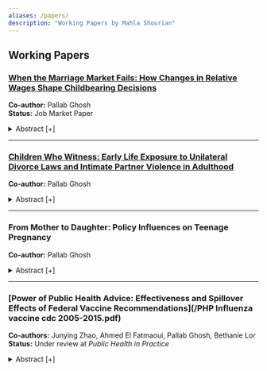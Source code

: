 ```yaml
---
aliases: /papers/
description: "Working Papers by Mahla Shourian"
---
```


## Working Papers


### [When the Marriage Market Fails: How Changes in Relative Wages Shape Childbearing Decisions](/Shourian_2025_JMP_RelativeWages_Fertility.pdf)
**Co‑author:** Pallab Ghosh  
**Status:** Job Market Paper  
<details>
  <summary>Abstract [+]</summary>
  <p>Over the past several decades, U.S. fertility rates have steadily fallen while female-to-male relative wages have risen. This paper investigates whether these two trends are causally linked by examining how exogenous changes in women’s potential wages relative to men’s affect fertility decisions. I use a Bartik-style shift-share instrument to construct a measure of potential wages that captures long-term labor market opportunities while addressing endogeneity concerns inherent in observed earnings. The analysis focuses on women of childbearing age across U.S. states from 1980 to 2010, using Census and ACS data. The results show that increases in women’s relative potential wages lead to lower fertility, delayed age at first birth, and a higher likelihood of single motherhood. These patterns are consistent with several economic mechanisms, including shifts in marriage market dynamics, increased opportunity costs of motherhood, and changes in household bargaining power.
</p>
</details>

---

### [Children Who Witness: Early Life Exposure to Unilateral Divorce Laws and Intimate Partner Violence in Adulthood](/Shourian_Ghosh_ChildrenWhoWitness_UDL_IPV.pdf)
**Co‑author:** Pallab Ghosh  
<details>
  <summary>Abstract [+]</summary>
  <p>This study investigates the impact of early childhood exposure to unilateral divorce laws (UDL) as a framework for understanding childhood shocks and their influence on intimate partner violence (IPV) in adulthood. Using data from the National Crime Victimization Survey (NCVS) from 2000–2015, combined with state divorce regulations, we find that individuals aged 0–10 at the time of the reforms are 0.18 percentage points more likely to experience IPV in adulthood than older cohorts and those in states without UDL. Additionally, we examine how childhood exposure to UDL influences IPV victimization through its effects on education and employment outcomes.</p>
</details>

---

### From Mother to Daughter: Policy Influences on Teenage Pregnancy
**Co‑author:** Pallab Ghosh  
<details>
  <summary>Abstract [+]</summary>
  <p> This study examines the intergenerational effects of teenage pregnancy by investigating whether a mother’s teenage pregnancy influences her daughter’s likelihood of becoming a teenage mother. Using an instrumental variables approach, I employ policy shocks such as unilateral divorce laws as instruments. These policy changes are assumed to have affected the likelihood of a mother’s teenage pregnancy but have no direct influence on the daughter’s pregnancy except through the mother’s experience. I use restricted data from the National Longitudinal Survey of Youth (NLSY79) and the NLSY79 Young Adult and Children datasets, which allow me to track the daughters of NLSY79 mothers and their teenage pregnancy outcomes. Preliminary results using the publicly available NLSY data show that having a mother who experienced teenage pregnancy increases the probability of the daughter also becoming a teenage mother by approximately 13.5 percentage points.</p>
</details>

---

### [Power of Public Health Advice: Effectiveness and Spillover Effects of Federal Vaccine Recommendations](/PHP Influenza vaccine cdc 2005-2015.pdf)
**Co‑authors:** Junying Zhao, Ahmed El Fatmaoui, Pallab Ghosh, Bethanie Lor  
**Status:** Under review at *Public Health in Practice*  
<details>
  <summary>Abstract [+]</summary>
  <p>This paper examines the effectiveness of a national, low-cost, demand-side vaccine policy—federal vaccine recommendations. We study the 2008 and 2010 influenza recommendations, the spillover effects of the 2009 H1N1 policy on influenza vaccination, and heterogeneous impacts across individual characteristics. Using 2004–2015 National Health Interview Survey data, policy effectiveness is estimated using Linear Probability Models and fixed effects. The 2008 and 2010 recommendations increased influenza vaccination by 20.9–26.5% among children and 5.2–6.6% among older adults. The 2009 H1N1 policy produced a positive spillover, raising influenza vaccination by 5.7–9.8% among younger adults. Despite these gains, vaccination rates remained lowest among the uninsured, low-income populations, racial and ethnic minorities, men, and adults with low education.</p>
</details>

